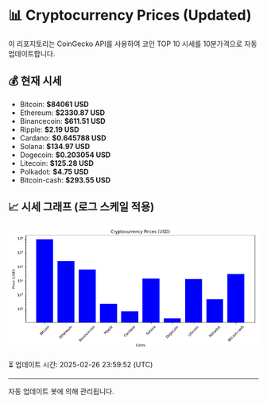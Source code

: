 
# 📊 Cryptocurrency Prices (Updated)

이 리포지토리는 CoinGecko API를 사용하여 코인 TOP 10 시세를 10분가격으로 자동 업데이트합니다.

## 💰 현재 시세
- Bitcoin: **$84061 USD**
- Ethereum: **$2330.87 USD**
- Binancecoin: **$611.51 USD**
- Ripple: **$2.19 USD**
- Cardano: **$0.645788 USD**
- Solana: **$134.97 USD**
- Dogecoin: **$0.203054 USD**
- Litecoin: **$125.28 USD**
- Polkadot: **$4.75 USD**
- Bitcoin-cash: **$293.55 USD**

## 📈 시세 그래프 (로그 스케일 적용)
![Crypto Prices](crypto_prices.png)

⏳ 업데이트 시간: 2025-02-26 23:59:52 (UTC)

---
자동 업데이트 봇에 의해 관리됩니다.
